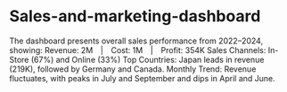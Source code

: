 # Sales-and-marketing-dashboard
The dashboard presents overall sales performance from 2022–2024, showing:  Revenue: 2M | Cost: 1M | Profit: 354K  Sales Channels: In-Store (67%) and Online (33%)  Top Countries: Japan leads in revenue (219K), followed by Germany and Canada.  Monthly Trend: Revenue fluctuates, with peaks in July and September and dips in April and June.  
